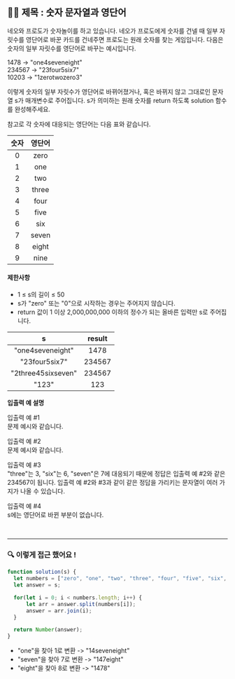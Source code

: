## ✍🏻 제목 : 숫자 문자열과 영단어
네오와 프로도가 숫자놀이를 하고 있습니다. 네오가 프로도에게 숫자를 건넬 때 일부 자릿수를 영단어로 바꾼 카드를 건네주면 프로도는 원래 숫자를 찾는 게임입니다.
다음은 숫자의 일부 자릿수를 영단어로 바꾸는 예시입니다.

1478 → "one4seveneight" <br>
234567 → "23four5six7" <br>
10203 → "1zerotwozero3" <br>

이렇게 숫자의 일부 자릿수가 영단어로 바뀌어졌거나, 혹은 바뀌지 않고 그대로인 문자열 s가 매개변수로 주어집니다. s가 의미하는 원래 숫자를 return 하도록 solution 함수를 완성해주세요.

참고로 각 숫자에 대응되는 영단어는 다음 표와 같습니다.

|숫자|영단어|
|:------:|:----:|
|0|zero|
|1|one|
|2|two|
|3|three|
|4|four|
|5|five|
|6|six|
|7|seven|
|8|eight|
|9|nine|

#### 제한사항
- 1 ≤ s의 길이 ≤ 50
- s가 "zero" 또는 "0"으로 시작하는 경우는 주어지지 않습니다.
- return 값이 1 이상 2,000,000,000 이하의 정수가 되는 올바른 입력만 s로 주어집니다.

|s|result|
|:------:|:----:|
|"one4seveneight"|1478|
|"23four5six7"|234567|
|"2three45sixseven"|234567|
|"123"|123|

**입출력 예 설명**

입출력 예 #1 <br>
문제 예시와 같습니다.

입출력 예 #2 <br>
문제 예시와 같습니다.

입출력 예 #3 <br>
"three"는 3, "six"는 6, "seven"은 7에 대응되기 때문에 정답은 입출력 예 #2와 같은 234567이 됩니다.
입출력 예 #2와 #3과 같이 같은 정답을 가리키는 문자열이 여러 가지가 나올 수 있습니다.

입출력 예 #4 <br>
s에는 영단어로 바뀐 부분이 없습니다.

</br>

---

### 🔍 이렇게 접근 했어요 !

```javascript
function solution(s) {
  let numbers = ["zero", "one", "two", "three", "four", "five", "six", "seven", "eight", "nine"];
  let answer = s;

  for(let i = 0; i < numbers.length; i++) {
      let arr = answer.split(numbers[i]);
      answer = arr.join(i);
  }

  return Number(answer);
}
```
- "one"을 찾아 1로 변환 -> "14seveneight" <br>
- "seven"을 찾아 7로 변환 -> "147eight" <br>
- "eight"을 찾아 8로 변환 -> "1478" <br>